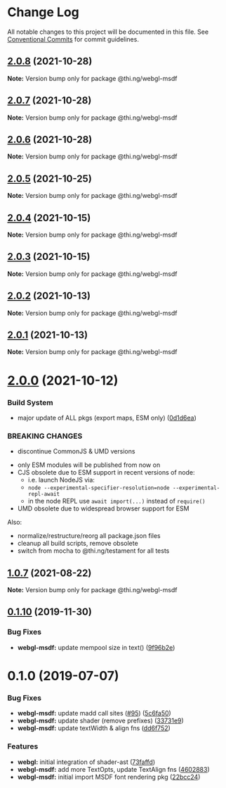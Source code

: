 # Change Log

All notable changes to this project will be documented in this file.
See [Conventional Commits](https://conventionalcommits.org) for commit guidelines.

## [2.0.8](https://github.com/thi-ng/umbrella/compare/@thi.ng/webgl-msdf@2.0.7...@thi.ng/webgl-msdf@2.0.8) (2021-10-28)

**Note:** Version bump only for package @thi.ng/webgl-msdf





## [2.0.7](https://github.com/thi-ng/umbrella/compare/@thi.ng/webgl-msdf@2.0.6...@thi.ng/webgl-msdf@2.0.7) (2021-10-28)

**Note:** Version bump only for package @thi.ng/webgl-msdf





## [2.0.6](https://github.com/thi-ng/umbrella/compare/@thi.ng/webgl-msdf@2.0.5...@thi.ng/webgl-msdf@2.0.6) (2021-10-28)

**Note:** Version bump only for package @thi.ng/webgl-msdf





## [2.0.5](https://github.com/thi-ng/umbrella/compare/@thi.ng/webgl-msdf@2.0.4...@thi.ng/webgl-msdf@2.0.5) (2021-10-25)

**Note:** Version bump only for package @thi.ng/webgl-msdf





## [2.0.4](https://github.com/thi-ng/umbrella/compare/@thi.ng/webgl-msdf@2.0.3...@thi.ng/webgl-msdf@2.0.4) (2021-10-15)

**Note:** Version bump only for package @thi.ng/webgl-msdf





## [2.0.3](https://github.com/thi-ng/umbrella/compare/@thi.ng/webgl-msdf@2.0.2...@thi.ng/webgl-msdf@2.0.3) (2021-10-15)

**Note:** Version bump only for package @thi.ng/webgl-msdf





## [2.0.2](https://github.com/thi-ng/umbrella/compare/@thi.ng/webgl-msdf@2.0.1...@thi.ng/webgl-msdf@2.0.2) (2021-10-13)

**Note:** Version bump only for package @thi.ng/webgl-msdf





## [2.0.1](https://github.com/thi-ng/umbrella/compare/@thi.ng/webgl-msdf@2.0.0...@thi.ng/webgl-msdf@2.0.1) (2021-10-13)

**Note:** Version bump only for package @thi.ng/webgl-msdf





# [2.0.0](https://github.com/thi-ng/umbrella/compare/@thi.ng/webgl-msdf@1.0.8...@thi.ng/webgl-msdf@2.0.0) (2021-10-12)


### Build System

* major update of ALL pkgs (export maps, ESM only) ([0d1d6ea](https://github.com/thi-ng/umbrella/commit/0d1d6ea9fab2a645d6c5f2bf2591459b939c09b6))


### BREAKING CHANGES

* discontinue CommonJS & UMD versions

- only ESM modules will be published from now on
- CJS obsolete due to ESM support in recent versions of node:
  - i.e. launch NodeJS via:
  - `node --experimental-specifier-resolution=node --experimental-repl-await`
  - in the node REPL use `await import(...)` instead of `require()`
- UMD obsolete due to widespread browser support for ESM

Also:
- normalize/restructure/reorg all package.json files
- cleanup all build scripts, remove obsolete
- switch from mocha to @thi.ng/testament for all tests






##  [1.0.7](https://github.com/thi-ng/umbrella/compare/@thi.ng/webgl-msdf@1.0.6...@thi.ng/webgl-msdf@1.0.7) (2021-08-22) 

**Note:** Version bump only for package @thi.ng/webgl-msdf 

##  [0.1.10](https://github.com/thi-ng/umbrella/compare/@thi.ng/webgl-msdf@0.1.9...@thi.ng/webgl-msdf@0.1.10) (2019-11-30) 

###  Bug Fixes 

- **webgl-msdf:** update mempool size in text() ([9f96b2e](https://github.com/thi-ng/umbrella/commit/9f96b2ec525cd8d8a5d5e31d39352f0c6e350991)) 

#  0.1.0 (2019-07-07) 

###  Bug Fixes 

- **webgl-msdf:** update madd call sites ([#95](https://github.com/thi-ng/umbrella/issues/95)) ([5c6fa50](https://github.com/thi-ng/umbrella/commit/5c6fa50)) 
- **webgl-msdf:** update shader (remove prefixes) ([33731e9](https://github.com/thi-ng/umbrella/commit/33731e9)) 
- **webgl-msdf:** update textWidth & align fns ([dd6f752](https://github.com/thi-ng/umbrella/commit/dd6f752)) 

###  Features 

- **webgl:** initial integration of shader-ast ([73faffd](https://github.com/thi-ng/umbrella/commit/73faffd)) 
- **webgl-msdf:** add more TextOpts, update TextAlign fns ([4602883](https://github.com/thi-ng/umbrella/commit/4602883)) 
- **webgl-msdf:** initial import MSDF font rendering pkg ([22bcc24](https://github.com/thi-ng/umbrella/commit/22bcc24))
